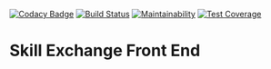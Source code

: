 [![Codacy Badge](https://api.codacy.com/project/badge/Grade/8fa954b86fde4efeb01f541cbe23d56b)](https://www.codacy.com/app/white_bread/skill-exchange-frontend?utm_source=github.com&utm_medium=referral&utm_content=drum-IT/skill-exchange-frontend&utm_campaign=Badge_Grade) [![Build Status](https://travis-ci.org/dev-exchange/skill-exchange-frontend.svg?branch=development)](https://travis-ci.org/dev-exchange/skill-exchange-frontend) [![Maintainability](https://api.codeclimate.com/v1/badges/71a75496ba9538eea488/maintainability)](https://codeclimate.com/github/dev-exchange/skill-exchange-frontend/maintainability) [![Test Coverage](https://api.codeclimate.com/v1/badges/71a75496ba9538eea488/test_coverage)](https://codeclimate.com/github/dev-exchange/skill-exchange-frontend/test_coverage)

# Skill Exchange Front End
